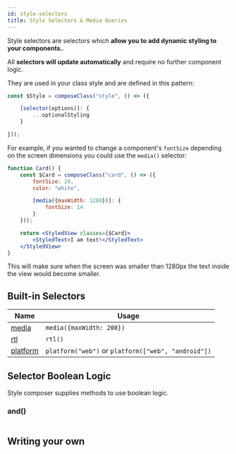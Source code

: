 ```yaml
---
id: style-selectors
title: Style Selectors & Media Queries
---
```


Style selectors are selectors which **allow you to add dynamic styling to your components.**.

All **selectors will update automatically** and require no further component logic.

They are used in your class style and are defined in this pattern:

```jsx {3,4,5}
const $Style = composeClass("style", () => ({

    [selector(options)]: {
        ...optionalStyling
    }

}));
```

For example, if you wanted to change a component's `fontSize` depending on the screen dimensions you could use the `media()` selector:

```jsx live
function Card() {
    const $Card = composeClass("card", () => ({
        fontSize: 24,
        color: "white",

        [media({maxWidth: 1280})]: {
            fontSize: 14
        }
    }));

    return <StyledView classes={$Card}>
        <StyledText>I am text!</StyledText>
    </StyledView>
}
```

This will make sure when the screen was smaller than 1280px the text inside the view would become smaller.

## Built-in Selectors

| Name                      | Usage
| ---                       | ---
| [media](selector-media)       | `media({maxWidth: 200})`
| [rtl](selector-media)           | `rtl()`
| [platform](selector-media) | `platform("web")` or `platform(["web", "android"])`

## Selector Boolean Logic

Style composer supplies methods to use boolean logic.

### and()

```

```

## Writing your own
